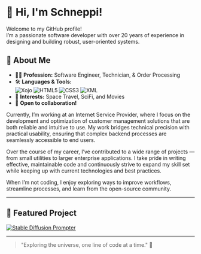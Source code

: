 # 👋 Hi, I'm Schneppi!

Welcome to my GitHub profile!  
I’m a passionate software developer with over 20 years of experience in designing and building robust, user-oriented systems.

## 🚀 About Me

- 👨‍💻 **Profession:** Software Engineer, Technician, & Order Processing
- 🛠 **Languages & Tools:**  
  ![Xojo](https://img.shields.io/badge/Xojo-157C4B?logo=data:image/svg+xml;base64,PHN2ZyBmaWxsPSIjRkZGIiBoZWlnaHQ9IjE2IiB3aWR0aD0iMTYiIHZpZXdCb3g9IjAgMCAxNiAxNiI+PHBhdGggZD0iTTggMEM0LjEzIDAgMCA0LjEzIDAgOHM0LjEzIDggOCA4IDgtNC4xMyA4LTgtNC4xMy04LTgtOHptMCAxNWMtMy44MjggMC03LTQuMTcyLTctN3M0LjE3Mi03IDctNyA3IDQuMTcyIDcgN3MtNC4xNzIgNy03IDd6Ii8+PC9zdmc+)
  ![HTML5](https://img.shields.io/badge/HTML5-E34F26?logo=html5&logoColor=white)
  ![CSS3](https://img.shields.io/badge/CSS3-1572B6?logo=css3&logoColor=white)
  ![XML](https://img.shields.io/badge/XML-FF6600?logo=xml&logoColor=white)
- 🌌 **Interests:** Space Travel, SciFi, and Movies
- 🤝 **Open to collaboration!**

Currently, I’m working at an Internet Service Provider, where I focus on the development and optimization of customer management solutions that are both reliable and intuitive to use. My work bridges technical precision with practical usability, ensuring that complex backend processes are seamlessly accessible to end users.

Over the course of my career, I’ve contributed to a wide range of projects — from small utilities to larger enterprise applications. I take pride in writing effective, maintainable code and continuously strive to expand my skill set while keeping up with current technologies and best practices.

When I’m not coding, I enjoy exploring ways to improve workflows, streamline processes, and learn from the open-source community.

---

## 🌟 Featured Project

[![Stable Diffusion Prompter](https://github-readme-stats.vercel.app/api/pin/?username=Schneppi&repo=Stable-Diffusion-Prompter)](https://github.com/Schneppi/Stable-Diffusion-Prompter)

---

> "Exploring the universe, one line of code at a time." 🚀
